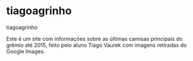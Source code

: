 # tiagoagrinho
tiagoagrinho

 Este é um site com informações sobre as últimas camisas principais do grẽmio até 2015, feito pelo aluno Tiago Vaurek com imagens retiradas do Google Images.
